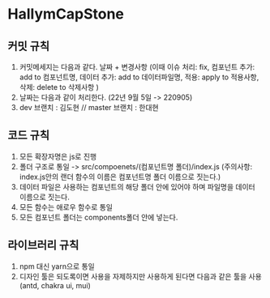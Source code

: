# HallymCapStone

## 커밋 규칙

1. 커밋메세지는 다음과 같다. 날짜 + 변경사항 (이때 이슈 처리: fix, 컴포넌트 추가: add to 컴포넌트명, 데이터 추가: add to 데이터파일명, 적용: apply to 적용사항, 삭제: delete to 삭제사항 )
2. 날짜는 다음과 같이 처리한다. (22년 9월 5일 -> 220905)
3. dev 브랜치 : 김도현 // master 브랜치 : 한대현

## 코드 규칙

1. 모든 확장자명은 js로 진행
2. 폴더 구조로 통일 -> src/compoenets/(컴포넌트명 폴더)/index.js (주의사항: index.js안의 랜더 함수의 이름은 컴포넌트명 폴더 이름으로 짓는다.)
3. 데이터 파일은 사용하는 컴포넌트의 해당 폴더 안에 있어야 하며 파일명을 데이터 이름으로 짓는다.
4. 모든 함수는 애로우 함수로 통일
5. 모든 컴포넌트 폴더는 components폴더 안에 넣는다.

## 라이브러리 규칙

1. npm 대신 yarn으로 통일
2. 디자인 툴은 되도록이면 사용을 자제하지만 사용하게 된다면 다음과 같은 툴을 사용 (antd, chakra ui, mui)
